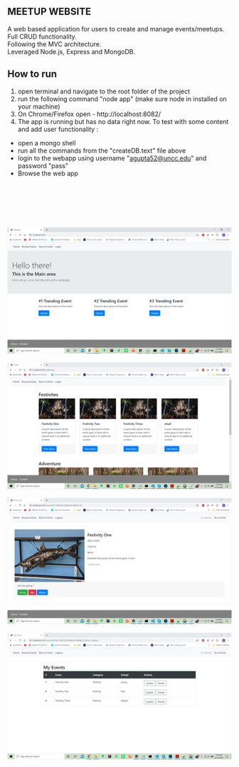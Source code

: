 ## MEETUP WEBSITE

A web based application for users to create and manage events/meetups.  
Full CRUD functionality.  
Following the MVC architecture.  
Leveraged Node.js, Express and MongoDB.  

## How to run
1. open terminal and navigate to the root folder of the project
2. run the following command "node app"
(make sure node in installed on your machine)
3. On Chrome/Firefox open - http://localhost:8082/ 
4. The app is running but has no data right now. To test with some content and add user functionality :
  - open a mongo shell
  - run all the commands from the "createDB.text" file above
  - login to the webapp using username "agupta52@uncc.edu" and password "pass"
  - Browse the web app

<br/>
<br/>
<br/>
<br/>
<br/>

![Homepage screenshot](screens/ss1.png?raw=true "Home Page")
<br/>
<br/>
![Homepage screenshot](screens/ss2.png?raw=true "Explore")
<br/>
<br/>
![Homepage screenshot](screens/ss3.png?raw=true "Event Details")
<br/>
<br/>
![Homepage screenshot](screens/ss4.png?raw=true "My Events")

